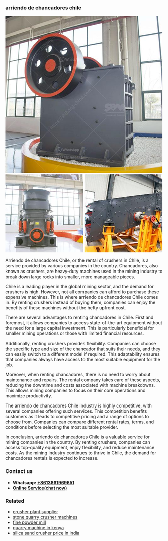 <h3>arriendo de chancadores chile</h3><img src='1708589161.jpg' alt=''><p>Arriendo de chancadores Chile, or the rental of crushers in Chile, is a service provided by various companies in the country. Chancadores, also known as crushers, are heavy-duty machines used in the mining industry to break down large rocks into smaller, more manageable pieces.</p><p>Chile is a leading player in the global mining sector, and the demand for crushers is high. However, not all companies can afford to purchase these expensive machines. This is where arriendo de chancadores Chile comes in. By renting crushers instead of buying them, companies can enjoy the benefits of these machines without the hefty upfront cost.</p><p>There are several advantages to renting chancadores in Chile. First and foremost, it allows companies to access state-of-the-art equipment without the need for a large capital investment. This is particularly beneficial for smaller mining operations or those with limited financial resources.</p><p>Additionally, renting crushers provides flexibility. Companies can choose the specific type and size of the chancador that suits their needs, and they can easily switch to a different model if required. This adaptability ensures that companies always have access to the most suitable equipment for the job.</p><p>Moreover, when renting chancadores, there is no need to worry about maintenance and repairs. The rental company takes care of these aspects, reducing the downtime and costs associated with machine breakdowns. This allows mining companies to focus on their core operations and maximize productivity.</p><p>The arriendo de chancadores Chile industry is highly competitive, with several companies offering such services. This competition benefits customers as it leads to competitive pricing and a range of options to choose from. Companies can compare different rental rates, terms, and conditions before selecting the most suitable provider.</p><p>In conclusion, arriendo de chancadores Chile is a valuable service for mining companies in the country. By renting crushers, companies can access top-quality equipment, enjoy flexibility, and reduce maintenance costs. As the mining industry continues to thrive in Chile, the demand for chancadores rentals is expected to increase.</p><h3>Contact us</h3><ul><li><strong>Whatsapp:&nbsp;<a href="https://wa.me/8613661969651">+8613661969651</a></strong></li><li><a href="https://swt.shibang-china.com/?git&amp;zhl&amp;arriendo de chancadores chile"><strong>Online Service(chat now)</strong></a></li></ul><h3>Related</h3><ul><li><a href='crusher plant supplier.md'>crusher plant supplier</a></li><li><a href='stone quarry crusher machines.md'>stone quarry crusher machines</a></li><li><a href='fine powder mill.md'>fine powder mill</a></li><li><a href='quarry machine in kenya.md'>quarry machine in kenya</a></li><li><a href='silica sand crusher price in india.md'>silica sand crusher price in india</a></li></ul>